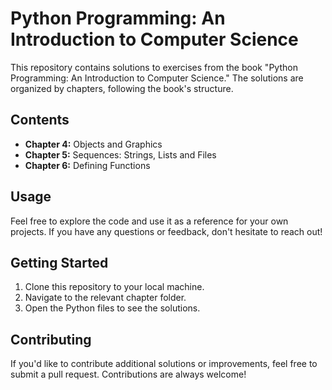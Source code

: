 # Python Programming: An Introduction to Computer Science

This repository contains solutions to exercises from the book "Python Programming: An Introduction to Computer Science." The solutions are organized by chapters, following the book's structure.

## Contents

- **Chapter 4:** Objects and Graphics
- **Chapter 5:** Sequences: Strings, Lists and Files
- **Chapter 6:** Defining Functions


## Usage

Feel free to explore the code and use it as a reference for your own projects. If you have any questions or feedback, don't hesitate to reach out!

## Getting Started

1. Clone this repository to your local machine.
2. Navigate to the relevant chapter folder.
3. Open the Python files to see the solutions.

## Contributing

If you'd like to contribute additional solutions or improvements, feel free to submit a pull request. Contributions are always welcome!